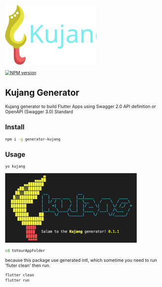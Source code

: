 [![Logo][kujang-logo]][kujang-url]

[![NPM version][npm-image]][npm-url] 

# Kujang Generator
Kujang generator to build Flutter Apps using Swagger 2.0 API definition or OpenAPI (Swagger 3.0) Standard

## Install
```bash
npm i -g generator-kujang
```

## Usage
```bash
yo kujang
```
![cli][kujang-cli]


```bash
cd toYourAppFolder
```
because this package use generated intl, which sometime you need to run 'fluter clean' then run.
```bash
flutter clean
flutter run
```



[kujang-cli]: https://github.com/bhangun/repo-assets/blob/master/kujang/snapshot/kujang-logo-cli.png
[kujang-logo]: https://raw.githubusercontent.com/bhangun/repo-assets/master/kujang/logo/kujang.svg
[kujang-url]: https://www.npmjs.com/package/generator-kujang
[npm-url]: https://www.npmjs.com/package/generator-kujang
[npm-image]: https://badge.fury.io/js/generator-kujang.svg

